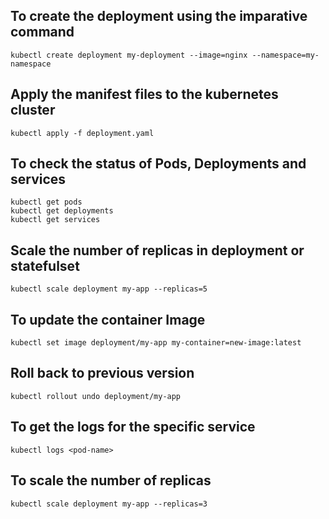 ## To create the deployment using the imparative command
```
kubectl create deployment my-deployment --image=nginx --namespace=my-namespace
```
## Apply the manifest files to the kubernetes cluster
```
kubectl apply -f deployment.yaml
```
## To check the status of Pods, Deployments and services
```
kubectl get pods
kubectl get deployments
kubectl get services
```
## Scale the number of replicas in deployment or statefulset
```
kubectl scale deployment my-app --replicas=5
```
## To update the container Image
```
kubectl set image deployment/my-app my-container=new-image:latest
```
## Roll back to previous version
```
kubectl rollout undo deployment/my-app
```
## To get the logs for the specific service
```
kubectl logs <pod-name>
```
## To scale the number of replicas
```
kubectl scale deployment my-app --replicas=3
```